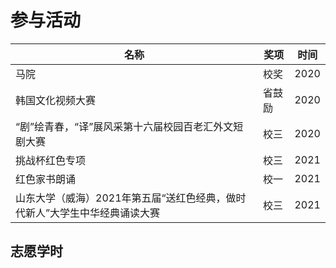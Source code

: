 # 参与活动

| 名称                                                         | 奖项   | 时间 |
| ------------------------------------------------------------ | ------ | ---- |
| 马院                                                         | 校奖   | 2020 |
| 韩国文化视频大赛                                             | 省鼓励 | 2020 |
| “剧”绘青春，“译”展风采第十六届校园百老汇外文短剧大赛         | 校三   | 2020 |
| 挑战杯红色专项                                               | 校三   | 2021 |
| 红色家书朗诵                                                 | 校一   | 2021 |
| 山东大学（威海）2021年第五届“送红色经典，做时代新人”大学生中华经典诵读大赛 | 校三   | 2021 |

## 志愿学时

